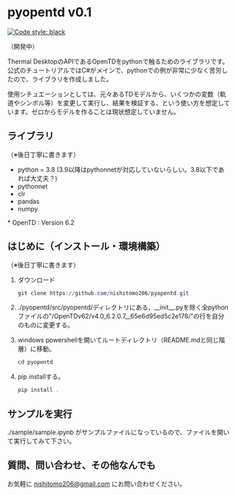 # pyopentd v0.1

[![Code style: black](https://img.shields.io/badge/code%20style-black-000000.svg)](https://github.com/psf/black)

（開発中）

Thermal DesktopのAPIであるOpenTDをpythonで触るためのライブラリです。
公式のチュートリアルではC#がメインで、pythonでの例が非常に少なく苦労したので、ライブラリを作成しました。

使用シチュエーションとしては、元々あるTDモデルから、いくつかの変数（軌道やシンボル等）を変更して実行し、結果を検証する、という使い方を想定しています。ゼロからモデルを作ることは現状想定していません。

## ライブラリ

（※後日丁寧に書きます）

- python = 3.8 (3.9以降はpythonnetが対応していないらしい。3.8以下であれば大丈夫？)
- pythonnet
- clr
- pandas
- numpy

\* OpenTD : Version 6.2

## はじめに（インストール・環境構築）

（※後日丁寧に書きます）

1. ダウンロード

    ``` PowerShell
    git clone https://github.com/nishitomo206/pyopentd.git
    ```

2. ./pyopentd/src/pyopentd/ディレクトリにある、\_\_init\_\_.pyを除く全pythonファイルの"/OpenTDv62/v4.0_6.2.0.7__65e6d95ed5c2e178/"の行を自分のものに変更する。
3. windows powershellを開いてルートディレクトリ（README.mdと同じ階層）に移動。

    ``` PowerShell
    cd pyopentd
    ```

4. pip installする。

    ``` PowerShell
    pip install .
    ```

## サンプルを実行

./sample/sample.ipynb がサンプルファイルになっているので、ファイルを開いて実行してみて下さい。

## 質問、問い合わせ、その他なんでも

お気軽に nishitomo206@gmail.com にお問い合わせください。
